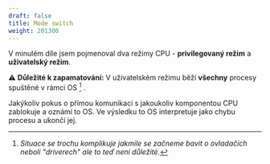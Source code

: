 ```yaml
---
draft: false
title: Mode switch
weight: 201300
---
```


V minulém díle jsem pojmenoval dva režimy CPU - **privilegovaný režim** a **uživatelský režim**.

<div class="note-blue">

⚠️ **Důležité k zapamatování:** V uživatelském režimu běží **všechny** procesy spuštěné v rámci OS [^s] . 
</div>

Jakýkoliv pokus o přímou komunikaci s jakoukoliv komponentou CPU zablokuje a oznámí to OS. Ve výsledku to OS interpretuje jako chybu procesu a ukončí jej.

[^s]: *Situace se trochu komplikuje jakmile se začneme bavit o ovladačích neboli "driverech" ale to teď není důležité.*